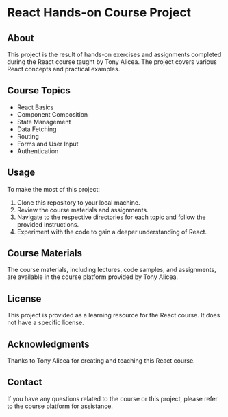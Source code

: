 # React Hands-on Course Project

## About

This project is the result of hands-on exercises and assignments completed during the React course taught by Tony Alicea. The project covers various React concepts and practical examples.

## Course Topics

- React Basics
- Component Composition
- State Management
- Data Fetching
- Routing
- Forms and User Input
- Authentication

## Usage

To make the most of this project:

1. Clone this repository to your local machine.
2. Review the course materials and assignments.
3. Navigate to the respective directories for each topic and follow the provided instructions.
4. Experiment with the code to gain a deeper understanding of React.

## Course Materials

The course materials, including lectures, code samples, and assignments, are available in the course platform provided by Tony Alicea.

## License

This project is provided as a learning resource for the React course. It does not have a specific license.

## Acknowledgments

Thanks to Tony Alicea for creating and teaching this React course.

## Contact

If you have any questions related to the course or this project, please refer to the course platform for assistance.
